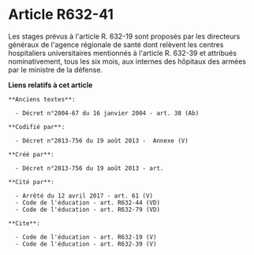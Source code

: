# Article R632-41

Les stages prévus à l'article R. 632-19 sont proposés par les directeurs généraux de l'agence régionale de santé dont
relèvent les centres hospitaliers universitaires mentionnés à l'article R. 632-39 et attribués nominativement, tous les six
mois, aux internes des hôpitaux des armées par le ministre de la défense.

**Liens relatifs à cet article**

	**Anciens textes**:

	  - Décret n°2004-67 du 16 janvier 2004 - art. 38 (Ab)

	**Codifié par**:

	  - Décret n°2013-756 du 19 août 2013 -  Annexe (V)

	**Créé par**:

	  - Décret n°2013-756 du 19 août 2013 - art.

	**Cité par**:

	  - Arrêté du 12 avril 2017 - art. 61 (V)
	  - Code de l'éducation - art. R632-44 (VD)
	  - Code de l'éducation - art. R632-79 (VD)

	**Cite**:

	  - Code de l'éducation - art. R632-19 (V)
	  - Code de l'éducation - art. R632-39 (V)
